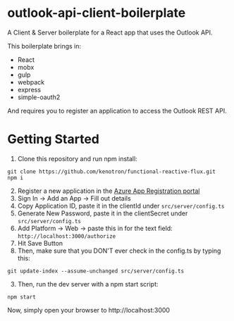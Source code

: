 # outlook-api-client-boilerplate
A Client & Server boilerplate for a React app that uses the Outlook API.

This boilerplate brings in:

* React
* mobx
* gulp
* webpack
* express
* simple-oauth2

And requires you to register an application to access the Outlook REST API. 

# Getting Started
1. Clone this repository and run npm install:
```
git clone https://github.com/kenotron/functional-reactive-flux.git
npm i
```
2. Register a new application in the [Azure App Registration portal](http://apps.dev.microsoft.com)
  1. Sign In -> Add an App -> Fill out details
  2. Copy Application ID, paste it in the clientId under ```src/server/config.ts```
  3. Generate New Password, paste it in the clientSecret under ```src/server/config.ts```
  4. Add Platform -> Web -> paste this in for the text field: ```http://localhost:3000/authorize```
  5. Hit Save Button
  6. Then, make sure that you DON'T ever check in the config.ts by typing this:
```
git update-index --assume-unchanged src/server/config.ts
```
3. Then, run the dev server with a npm start script:
```
npm start
```
Now, simply open your browser to http://localhost:3000
